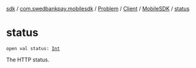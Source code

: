 [sdk](../../../../index.md) / [com.swedbankpay.mobilesdk](../../../index.md) / [Problem](../../index.md) / [Client](../index.md) / [MobileSDK](index.md) / [status](./status.md)

# status

`open val status: `[`Int`](https://kotlinlang.org/api/latest/jvm/stdlib/kotlin/-int/index.html)

The HTTP status.

